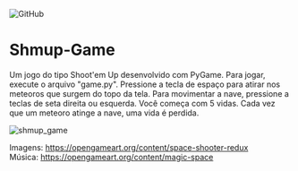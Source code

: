![GitHub](https://img.shields.io/github/license/pedropaulo91/shmup-game)
# Shmup-Game

Um jogo do tipo Shoot'em Up desenvolvido com PyGame. Para jogar, execute o arquivo "game.py". Pressione a tecla de espaço para atirar nos meteoros que surgem do topo da tela. Para movimentar a nave, pressione a teclas de seta direita ou esquerda. Você começa com 5 vidas. Cada vez que um meteoro atinge a nave, uma vida é perdida. 

![shmup_game](https://user-images.githubusercontent.com/7092619/51947898-91c08980-240d-11e9-9889-12e53e8f3882.jpg)

Imagens: https://opengameart.org/content/space-shooter-redux \
Música: https://opengameart.org/content/magic-space


